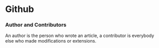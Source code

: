 

# Github

### Author and Contributors
An author is the person who wrote an article, a contributor is everybody else who made modifications or extensions.